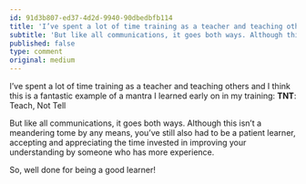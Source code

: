 ```yaml
---
id: 91d3b807-ed37-4d2d-9940-90dbedbfb114
title: 'I’ve spent a lot of time training as a teacher and teaching others and I think this is a fantastic…'
subtitle: 'But like all communications, it goes both ways. Although this isn’t a meandering tome by any means, you’ve still also had to be a patient…'
published: false
type: comment
original: medium
---
```




I’ve spent a lot of time training as a teacher and teaching others and I think this is a fantastic example of a mantra I learned early on in my training: **TNT**: Teach, Not Tell

But like all communications, it goes both ways. Although this isn’t a meandering tome by any means, you’ve still also had to be a patient learner, accepting and appreciating the time invested in improving your understanding by someone who has more experience.

So, well done for being a good learner!

